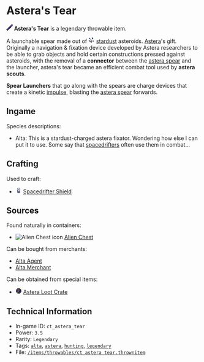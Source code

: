 # Astera's Tear

<img src="https://raw.githubusercontent.com/Ceterai/Enternia/main/items/throwables/ct_astera_tear.png" alt="Astera's Tear icon" loading="lazy" height="16px" width="auto" /> **Astera's Tear** is a legendary throwable item.

A launchable spear made out of <img src="https://raw.githubusercontent.com/Ceterai/Enternia/main/items/generic/crafting/ct_stardust.png" alt="Stardust icon" loading="lazy" height="16px" width="auto" /> [stardust](https://ceterai.github.io/MyEnternia/Wiki/Stardust) asteroids. [Astera](https://ceterai.github.io/MyEnternia/Wiki/Tags/Astera)'s gift.  
Originally a navigation & fixation device developed by Astera researchers to be able to grab objects and hold certain constructions pressed against asteroids, with the removal of a **connector** between the [astera spear](https://ceterai.github.io/MyEnternia/Wiki/asteraspear) and the launcher, astera's tear became an efficient combat tool used by **astera scouts**.

**Spear Launchers** that go along with the spears are charge devices that create a kinetic [impulse](https://ceterai.github.io/MyEnternia/Wiki/Tags/Impulse), blasting the [astera spear](https://ceterai.github.io/MyEnternia/Wiki/asteraspear) forwards.

## Ingame

Species descriptions:

- Alta: This is a stardust-charged astera fixator. Wondering how else I can put it to use. Some say that [spacedrifters](https://ceterai.github.io/MyEnternia/Wiki/Spacedrifter) often use them in combat...

## Crafting

Used to craft:

- <img src="https://raw.githubusercontent.com/Ceterai/Enternia/main/items/active/shields/ct_spacedrifter_shield.png" alt="Spacedrifter Shield icon" loading="lazy" height="16px" width="auto" /> [Spacedrifter Shield](https://ceterai.github.io/MyEnternia/Wiki/SpacedrifterShield)

## Sources

Found naturally in containers:

- <img src="https://starbounder.org/mediawiki/images/3/35/Alien_Chest.png" alt="Alien Chest icon" loading="lazy" height="9.75px" width="12px" /> [Alien Chest](https://starbounder.org/Alien_Chest)

Can be bought from merchants:

- [Alta Agent](https://ceterai.github.io/MyEnternia/Wiki/AltaAgent)
- [Alta Merchant](https://ceterai.github.io/MyEnternia/Wiki/AltaMerchant)

Can be obtained from special items:

- <img src="https://raw.githubusercontent.com/Ceterai/Enternia/main/items/active/alta/loot/biome/ct_astera_loot.png" alt="Astera Loot Crate icon" loading="lazy" height="16px" width="auto" /> [Astera Loot Crate](https://ceterai.github.io/MyEnternia/Wiki/AsteraLootCrate)

## Technical Information

- In-game ID: `ct_astera_tear`
- Power: `3.5`
- Rarity: `Legendary`
- Tags: [`alta`](https://ceterai.github.io/MyEnternia/Wiki/Tags/Alta), [`astera`](https://ceterai.github.io/MyEnternia/Wiki/Tags/Astera), [`hunting`](https://ceterai.github.io/MyEnternia/Wiki/Tags/Hunting), [`legendary`](https://ceterai.github.io/MyEnternia/Wiki/Tags/Legendary)
- File: [`/items/throwables/ct_astera_tear.thrownitem`](https://github.com/Ceterai/Enternia/blob/main/items/throwables/ct_astera_tear.thrownitem)
